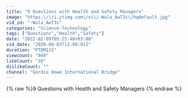 ```yaml
---
title: "9 Questions with Health and Safety Managers"
image: "https:\/\/i.ytimg.com\/vi\/-Wula_AwT3s\/hqdefault.jpg"
vid_id: "-Wula_AwT3s"
categories: "Science-Technology"
tags: ["Questions","Health","Safety"]
date: "2022-02-09T05:25:40+03:00"
vid_date: "2020-09-03T12:00:01Z"
duration: "PT8M11S"
viewcount: "849"
likeCount: "20"
dislikeCount: ""
channel: "Gordie Howe International Bridge"
---
```

{% raw %}9 Questions with Health and Safety Managers {% endraw %}
